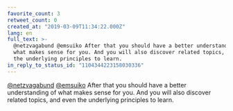 ```yaml
---
favorite_count: 3
retweet_count: 0
created_at: "2019-03-09T11:34:22.000Z"
lang: en
full_text: >-
  @netzvagabund @emsuiko After that you should have a better understanding of
  what makes sense for you. And you will also discover related topics, and even
  the underlying principles to learn.
in_reply_to_status_id: "1104344223158030336"
---
```


[@netzvagabund](https://twitter.com/netzvagabund)
[@emsuiko](https://twitter.com/emsuiko) After that you should have a better
understanding of what makes sense for you. And you will also discover related
topics, and even the underlying principles to learn.
